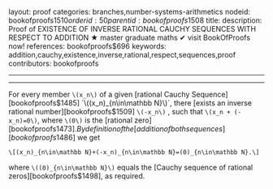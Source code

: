 layout: proof
categories: branches,number-systems-arithmetics
nodeid: bookofproofs$1510
orderid: 50
parentid: bookofproofs$1508
title: 
description:  Proof of EXISTENCE OF INVERSE RATIONAL CAUCHY SEQUENCES WITH RESPECT TO ADDITION &#9733; master graduate maths &#10004; visit BookOfProofs now!
references: bookofproofs$696
keywords: addition,cauchy,existence,inverse,rational,respect,sequences,proof
contributors: bookofproofs

---


---

For every member `\(x_n\)` of a given [rational Cauchy Sequence][bookofproofs$1485] `\((x_n)_{n\in\mathbb N}\)`, there  [exists an inverse rational number][bookofproofs$1509] `\(-x_n\)` , such that `\(x_n + (-x_n)=0\)`, where `\(0\)` is the [rational zero][bookofproofs$1473]. By definition of the [addition of both sequences][bookofproofs$1486] we get

`\[(x_n)_{n\in\mathbb N}+(-x_n)_{n\in\mathbb N}=(0)_{n\in\mathbb N}.\]`

where `\((0)_{n\in\mathbb N}\)` equals the [Cauchy sequence of rational zeros][bookofproofs$1498], as required.
